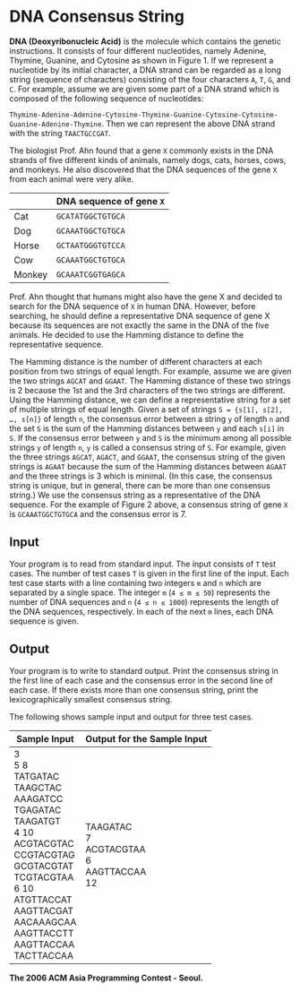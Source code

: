 # DNA Consensus String
**DNA (Deoxyribonucleic Acid)** is the molecule which contains the genetic instructions. It consists of four different
nucleotides, namely Adenine, Thymine, Guanine, and Cytosine as shown in Figure 1. If we represent a nucleotide by its
initial character, a DNA strand can be regarded as a long string (sequence of characters) consisting of the four
characters `A`, `T`, `G`, and `C`. For example, assume we are given some part of a DNA strand which is composed of the
following sequence of nucleotides:  

`Thymine-Adenine-Adenine-Cytosine-Thymine-Guanine-Cytosine-Cytosine-Guanine-Adenine-Thymine`. Then we can represent the
above DNA strand with the string `TAACTGCCGAT`.

The biologist Prof. Ahn found that a gene `X` commonly exists in the DNA strands of five different kinds of animals,
namely dogs, cats, horses, cows, and monkeys. He also discovered that the DNA sequences of the gene `X` from each animal
were very alike.

|   | DNA sequence of gene `X` |
|---|------------------------|
| Cat | `GCATATGGCTGTGCA` |
| Dog | `GCAAATGGCTGTGCA` |
| Horse | `GCTAATGGGTGTCCA` |
| Cow | `GCAAATGGCTGTGCA` |
| Monkey | `GCAAATCGGTGAGCA` |

Prof. Ahn thought that humans might also have the gene X and decided to search for the DNA sequence of `X` in human DNA.
However, before searching, he should define a representative DNA sequence of gene X because its sequences are not
exactly the same in the DNA of the five animals. He decided to use the Hamming distance to define the representative
sequence.

The Hamming distance is the number of different characters at each position from two strings of equal length. For
example, assume we are given the two strings `AGCAT` and `GGAAT`. The Hamming distance of these two strings is 2 because
the 1st and the 3rd characters of the two strings are different. Using the Hamming distance, we can define a
representative string for a set of multiple strings of equal length. Given a set of strings `S = {s[1], s[2], …, s[n]}`
of length `n`, the consensus error between a string `y` of length `n` and the set `S` is the sum of the Hamming
distances between `y` and each `s[i]` in `S`. If the consensus error between `y` and `S` is the minimum among all
possible strings `y` of length `n`, `y` is called a consensus string of `S`. For example, given the three strings
`AGCAT`, `AGACT`, and `GGAAT`, the consensus string of the given strings is `AGAAT` because the sum of the Hamming
distances between `AGAAT` and the three strings is 3 which is minimal. (In this case, the consensus string is unique,
but in general, there can be more than one consensus string.) We use the consensus string as a representative of the DNA
sequence. For the example of Figure 2 above, a consensus string of gene `X` is `GCAAATGGCTGTGCA` and the consensus error
is 7.

## Input
Your program is to read from standard input. The input consists of `T` test cases. The number of test cases `T` is given
in the first line of the input. Each test case starts with a line containing two integers `m` and `n` which are
separated by a single space. The integer `m` (`4 ≤ m ≤ 50`) represents the number of DNA sequences and `n`
(`4 ≤ n ≤ 1000`) represents the length of the DNA sequences, respectively. In each of the next `m` lines, each DNA
sequence is given.

## Output
Your program is to write to standard output. Print the consensus string in the first line of each case and the consensus
error in the second line of each case. If there exists more than one consensus string, print the lexicographically
smallest consensus string. 

The following shows sample input and output for three test cases.

| Sample Input | Output for the Sample Input |
|--------------|-----------------------------|
|3<br>5 8<br>TATGATAC<br>TAAGCTAC<br>AAAGATCC<br>TGAGATAC<br>TAAGATGT<br>4 10<br>ACGTACGTAC<br>CCGTACGTAG<br>GCGTACGTAT<br>TCGTACGTAA<br>6 10<br>ATGTTACCAT<br>AAGTTACGAT<br>AACAAAGCAA<br>AAGTTACCTT<br>AAGTTACCAA<br>TACTTACCAA | TAAGATAC<br>7<br>ACGTACGTAA<br>6<br>AAGTTACCAA<br>12 |

**The 2006 ACM Asia Programming Contest - Seoul.**
